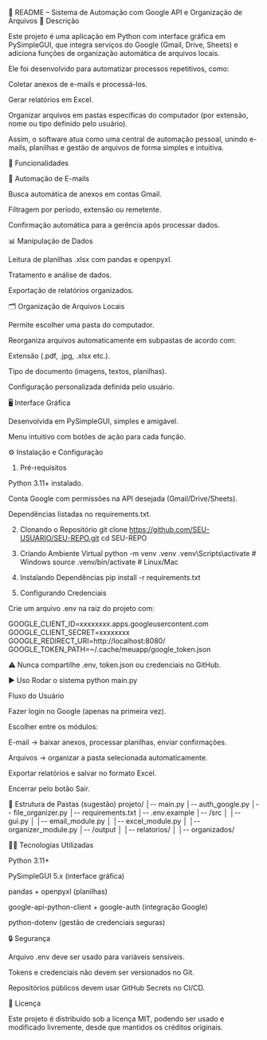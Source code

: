 📌 README – Sistema de Automação com Google API e Organização de Arquivos
📖 Descrição

Este projeto é uma aplicação em Python com interface gráfica em PySimpleGUI, que integra serviços do Google (Gmail, Drive, Sheets) e adiciona funções de organização automática de arquivos locais.

Ele foi desenvolvido para automatizar processos repetitivos, como:

Coletar anexos de e-mails e processá-los.

Gerar relatórios em Excel.

Organizar arquivos em pastas específicas do computador (por extensão, nome ou tipo definido pelo usuário).

Assim, o software atua como uma central de automação pessoal, unindo e-mails, planilhas e gestão de arquivos de forma simples e intuitiva.

🚀 Funcionalidades

📧 Automação de E-mails

Busca automática de anexos em contas Gmail.

Filtragem por período, extensão ou remetente.

Confirmação automática para a gerência após processar dados.

📊 Manipulação de Dados

Leitura de planilhas .xlsx com pandas e openpyxl.

Tratamento e análise de dados.

Exportação de relatórios organizados.

🗂️ Organização de Arquivos Locais

Permite escolher uma pasta do computador.

Reorganiza arquivos automaticamente em subpastas de acordo com:

Extensão (.pdf, .jpg, .xlsx etc.).

Tipo de documento (imagens, textos, planilhas).

Configuração personalizada definida pelo usuário.

🖥️ Interface Gráfica

Desenvolvida em PySimpleGUI, simples e amigável.

Menu intuitivo com botões de ação para cada função.

⚙️ Instalação e Configuração
1. Pré-requisitos

Python 3.11+ instalado.

Conta Google com permissões na API desejada (Gmail/Drive/Sheets).

Dependências listadas no requirements.txt.

2. Clonando o Repositório
git clone https://github.com/SEU-USUARIO/SEU-REPO.git
cd SEU-REPO

3. Criando Ambiente Virtual
python -m venv .venv
.venv\Scripts\activate    # Windows
source .venv/bin/activate # Linux/Mac

4. Instalando Dependências
pip install -r requirements.txt

5. Configurando Credenciais

Crie um arquivo .env na raiz do projeto com:

GOOGLE_CLIENT_ID=xxxxxxxx.apps.googleusercontent.com
GOOGLE_CLIENT_SECRET=xxxxxxxx
GOOGLE_REDIRECT_URI=http://localhost:8080/
GOOGLE_TOKEN_PATH=~/.cache/meuapp/google_token.json


⚠️ Nunca compartilhe .env, token.json ou credenciais no GitHub.

▶️ Uso
Rodar o sistema
python main.py

Fluxo do Usuário

Fazer login no Google (apenas na primeira vez).

Escolher entre os módulos:

E-mail → baixar anexos, processar planilhas, enviar confirmações.

Arquivos → organizar a pasta selecionada automaticamente.

Exportar relatórios e salvar no formato Excel.

Encerrar pelo botão Sair.

📂 Estrutura de Pastas (sugestão)
projeto/
│-- main.py
│-- auth_google.py
│-- file_organizer.py
│-- requirements.txt
│-- .env.example
│-- /src
│   │-- gui.py
│   │-- email_module.py
│   │-- excel_module.py
│   │-- organizer_module.py
│-- /output
│   │-- relatorios/
│   │-- organizados/

👨‍💻 Tecnologias Utilizadas

Python 3.11+

PySimpleGUI 5.x (interface gráfica)

pandas + openpyxl (planilhas)

google-api-python-client + google-auth (integração Google)

python-dotenv (gestão de credenciais seguras)

🔒 Segurança

Arquivo .env deve ser usado para variáveis sensíveis.

Tokens e credenciais não devem ser versionados no Git.

Repositórios públicos devem usar GitHub Secrets no CI/CD.

📜 Licença

Este projeto é distribuído sob a licença MIT, podendo ser usado e modificado livremente, desde que mantidos os créditos originais.
